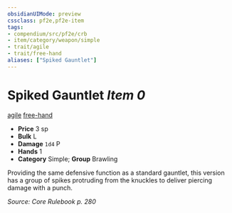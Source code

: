 ```yaml
---
obsidianUIMode: preview
cssclass: pf2e,pf2e-item
tags:
- compendium/src/pf2e/crb
- item/category/weapon/simple
- trait/agile
- trait/free-hand
aliases: ["Spiked Gauntlet"]
---
```

# Spiked Gauntlet *Item 0*  
[agile](/rules/traits/agile.md)  [free-hand](/rules/traits/free-hand.md)  

- **Price** 3 sp
- **Bulk** L
- **Damage** `1d4` P
- **Hands** 1
- **Category** Simple; **Group** Brawling 

Providing the same defensive function as a standard gauntlet, this version has a group of spikes protruding from the knuckles to deliver piercing damage with a punch.

*Source: Core Rulebook p. 280*